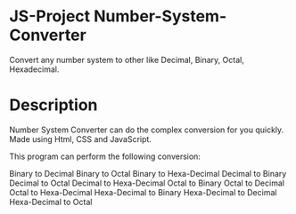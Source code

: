 # JS-Project       Number-System-Converter

Convert any number system to other like Decimal, Binary, Octal, Hexadecimal.

# Description
Number System Converter can do the complex conversion for you quickly. Made using Html, CSS and JavaScript.

This program can perform the following conversion:

Binary to Decimal
Binary to Octal
Binary to Hexa-Decimal
Decimal to Binary
Decimal to Octal
Decimal to Hexa-Decimal
Octal to Binary
Octal to Decimal
Octal to Hexa-Decimal
Hexa-Decimal to Binary
Hexa-Decimal to Decimal
Hexa-Decimal to Octal
